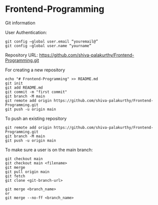 # Frontend-Programming
Git information

User Authentication:

```
git config –global user.email “youremail@”
git config –global user.name “yourname”
```
Repository URL: https://github.com/shiva-palakurthy/Frontend-Programming.git

For creating a new repository
```
echo "# Frontend-Programming" >> README.md
git init
git add README.md
git commit -m "first commit"
git branch -M main
git remote add origin https://github.com/shiva-palakurthy/Frontend-Programming.git
git push -u origin main
```
To push an existing repository
```
git remote add origin https://github.com/shiva-palakurthy/Frontend-Programming.git
git branch -M main
git push -u origin main
```
To make sure a user is on the main branch:
```
git checkout main
git checkout main <filename>
git merge
git pull origin main
git fetch
git clone <git-branch-url>
```
```
git merge <branch_name>
or
git merge --no-ff <branch_name>
```
